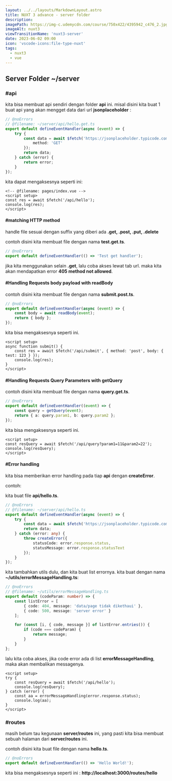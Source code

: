 ```yaml
---
layout: ../../layouts/MarkdownLayout.astro
title: NUXT 3 advance - server folder
description:
imagePath: https://img-c.udemycdn.com/course/750x422/4395942_c476_2.jpg
imageAlt: nuxt3
viewTransitionName: 'nuxt3-server'
date: 2023-06-02 09:00
icon: 'vscode-icons:file-type-nuxt'
tags:
  - nuxt3
  - vue
---
```


## Server Folder ~/server

### #api

kita bisa membuat api sendiri dengan folder **api** ini. misal disini kita buat 1 buat api yang akan mengget data dari url **jsonplaceholder** :

```ts
// @noErrors
// @filename: ~/server/api/hello.get.ts
export default defineEventHandler(async (event) => {
	try {
		const data = await $fetch('https://jsonplaceholder.typicode.com/posts', {
			method: 'GET'
		});
		return data;
	} catch (error) {
		return error;
	}
});
```

kita dapat mengaksesnya seperti ini:

```vue
<!-- @filename: pages/index.vue -->
<script setup>
const res = await $fetch('/api/hello');
console.log(res);
</script>
```

#### #matching HTTP method

handle file sesuai dengan suffix yang diberi ada **.get, .post, .put, .delete**

contoh disini kita membuat file dengan nama **test.get.ts**.

```ts
// @noErrors
export default defineEventHandler(() => 'Test get handler');
```

jika kita menggunakan selain **.get**, lalu coba akses lewat tab url. maka kita akan mendapatkan error **405 method not allowed**.

#### #Handling Requests body payload with readBody

contoh disini kita membuat file dengan nama **submit.post.ts**.

```ts
// @noErrors
export default defineEventHandler(async (event) => {
	const body = await readBody(event);
	return { body };
});
```

kita bisa mengaksesnya seperti ini.

```vue
<script setup>
async function submit() {
	const res = await $fetch('/api/submit', { method: 'post', body: { test: 123 } });
	console.log(res);
}
</script>
```

#### #Handling Requests Query Parameters with getQuery

contoh disini kita membuat file dengan nama **query.get.ts**.

```ts
// @noErrors
export default defineEventHandler((event) => {
	const query = getQuery(event);
	return { a: query.param1, b: query.param2 };
});
```

kita bisa mengaksesnya seperti ini.

```vue
<script setup>
const resQuery = await $fetch('/api/query?param1=11&param2=22');
console.log(resQuery);
</script>
```

#### #Error handling

kita bisa memberikan error handling pada tiap **api** dengan **createError**.

contoh:

kita buat file **api/hello.ts**.

```ts
// @noErrors
// @filename: ~/server/api/hello.ts
export default defineEventHandler(async (event) => {
	try {
		const data = await $fetch('https://jsonplaceholder.typicode.com/posts');
		return data;
	} catch (error: any) {
		throw createError({
			statusCode: error.response.status,
			statusMessage: error.response.statusText
		});
	}
});
```

kita tambahkan utils dulu, dan kita buat list errornya. kita buat dengan nama **~/utils/errorMessageHandling.ts**:

```ts
// @noErrors
// @filename: ~/utils/errorMessageHandling.ts
export default (codeParam: number) => {
	const listError = [
		{ code: 404, message: 'data/page tidak dikethaui' },
		{ code: 500, message: 'server error' }
	];

	for (const [i, { code, message }] of listError.entries()) {
		if (code === codeParam) {
			return message;
		}
	}
};
```

lalu kita coba akses, jika code error ada di list **errorMessageHandling**, maka akan membalikan messagenya.

```vue
<script setup>
try {
	const resQuery = await $fetch('/api/hello');
	console.log(resQuery);
} catch (error) {
	const aa = errorMessageHandling(error.response.status);
	console.log(aa);
}
</script>
```

### #routes

masih belum tau kegunaan **server/routes** ini, yang pasti kita bisa membuat sebuah halaman dari **server/routes** ini.

contoh disini kita buat file dengan nama **hello.ts**.

```ts
// @noErrors
export default defineEventHandler(() => 'Hello World!');
```

kita bisa mengaksesnya seperti ini : **http://localhost:3000/routes/hello**
